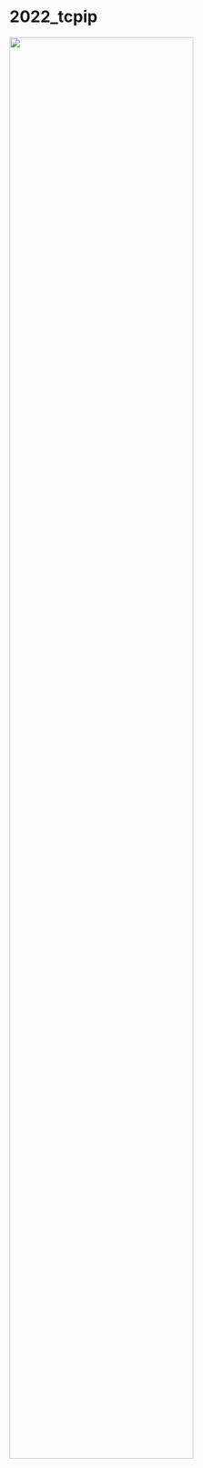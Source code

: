 # 2022_tcpip

<img width="80%" src="https://user-images.githubusercontent.com/74966550/161372542-8f6af808-f6fb-40c3-a12c-6ccfdd797195.png"/>
